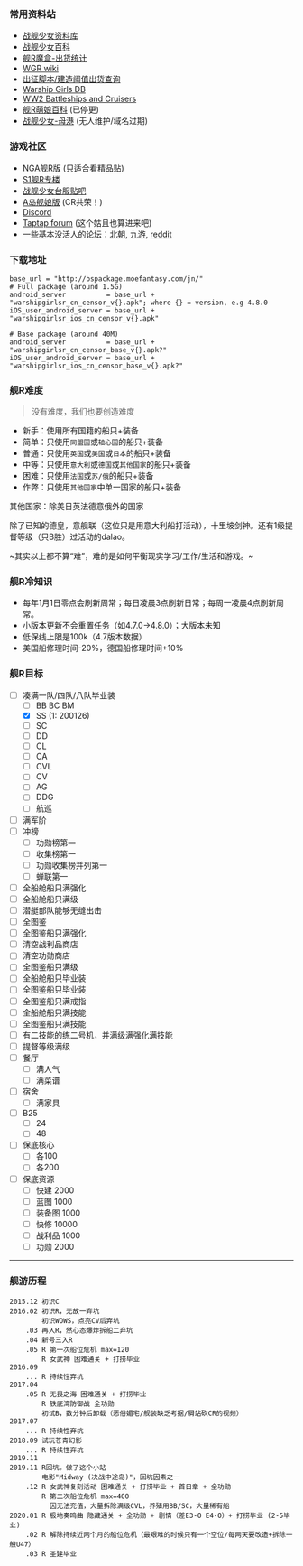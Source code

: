 ### 常用资料站

* [战舰少女资料库][3]
* [战舰少女百科][4]
* [舰R魔盒-出货统计][9]
* [WGR wiki][11]
* [出征脚本/建造阈值出货查询][16]
* [Warship Girls DB][18]
* [WW2 Battleships and Cruisers][19]
* [舰R萌娘百科][5] (已停更)
* [战舰少女-母港][2] (无人维护/域名过期)


### 游戏社区

* [NGA舰R版][6] (只适合看[精品贴][17])
* [S1舰R专楼][7]
* [战舰少女台服贴吧][8]
* [A岛舰娘版][10] (CR共荣！)
* [Discord][20]
* [Taptap forum][14] (这个姑且也算进来吧)
* 一些基本没活人的论坛：[北朝][12], [九游][15], [reddit][13]

### 下载地址

```
base_url = "http://bspackage.moefantasy.com/jn/"
# Full package (around 1.5G)
android_server          = base_url + "warshipgirlsr_cn_censor_v{}.apk"; where {} = version, e.g 4.8.0
iOS_user_android_server = base_url + "warshipgirlsr_ios_cn_censor_v{}.apk"

# Base package (around 40M)
android_server          = base_url + "warshipgirlsr_cn_censor_base_v{}.apk?"
iOS_user_android_server = base_url + "warshipgirlsr_ios_cn_censor_base_v{}.apk?"
```

### 舰R难度

> 没有难度，我们也要创造难度

- 新手：使用所有国籍的船只+装备
- 简单：只使用`同盟国`或`轴心国`的船只+装备
- 普通：只使用`英国`或`美国`或`日本`的船只+装备
- 中等：只使用`意大利`或`德国`或`其他国家`的船只+装备
- 困难：只使用`法国`或`苏/俄`的船只+装备
- 作弊：只使用`其他国家`中单一国家的船只+装备

其他国家：除美日英法德意俄外的国家

除了已知的德皇，意舰联（这位只是用意大利船打活动），十里坡剑神。还有1级提督等级（只B胜）过活动的dalao。

~其实以上都不算“难”，难的是如何平衡现实学习/工作/生活和游戏。~

### 舰R冷知识

- 每年1月1日零点会刷新周常；每日凌晨3点刷新日常；每周一凌晨4点刷新周常。
- 小版本更新不会重置任务（如4.7.0->4.8.0）；大版本未知
- 低保线上限是100k（4.7版本数据）
- 美国船修理时间-20%，德国船修理时间+10% 

### 舰R目标

- [ ] 凑满一队/四队/八队毕业装
    - [ ] BB BC BM
    - [x] SS (1: 200126)
    - [ ] SC
    - [ ] DD
    - [ ] CL
    - [ ] CA
    - [ ] CVL
    - [ ] CV
    - [ ] AG
    - [ ] DDG
    - [ ] 航巡
- [ ] 满军阶
- [ ] 冲榜
    - [ ] 功勋榜第一
    - [ ] 收集榜第一
    - [ ] 功勋收集榜并列第一
    - [ ] 蝉联第一
- [ ] 全船舱船只满强化
- [ ] 全船舱船只满级
- [ ] 潜艇部队能够无缝出击
- [ ] 全图鉴
- [ ] 全图鉴船只满强化
- [ ] 清空战利品商店
- [ ] 清空功勋商店
- [ ] 全图鉴船只满级
- [ ] 全船舱船只毕业装
- [ ] 全图鉴船只毕业装
- [ ] 全图鉴船只满戒指
- [ ] 全船舱船只满技能
- [ ] 全图鉴船只满技能
- [ ] 有二技能的练二号机，并满级满强化满技能
- [ ] 提督等级满级
- [ ] 餐厅
    - [ ] 满人气
    - [ ] 满菜谱
- [ ] 宿舍
    - [ ] 满家具
- [ ] B25
    - [ ] 24
    - [ ] 48
- [ ] 保底核心
    - [ ] 各100
    - [ ] 各200
- [ ] 保底资源
    - [ ] 快建 2000
    - [ ] 蓝图 1000
    - [ ] 装备图 1000
    - [ ] 快修 10000
    - [ ] 战利品 1000
    - [ ] 功勋 2000

---

### 舰游历程

```
2015.12 初识C
2016.02 初识R，无故一弃坑
        初识WOWS，点亮CV后弃坑
    .03 再入R，然心态爆炸拆船二弃坑
    .04 新号三入R
    .05 R 第一次船位危机 max=120
        R 女武神 困难通关 + 打捞毕业
2016.09 
    ... R 持续性弃坑
2017.04
    .05 R 无畏之海 困难通关 + 打捞毕业
        R 铁底湾防御战 全功勋
        初试B，数分钟后卸载（恶俗媚宅/舰装缺乏考据/屑站砍CR的视频）
2017.07
    ... R 持续性弃坑
2018.09 试玩苍青幻影
    ... R 持续性弃坑
2019.11 
2019.11 R回坑。做了这个小站
        电影"Midway (决战中途岛)"，回坑因素之一
    .12 R 女武神复刻活动 困难通关 + 打捞毕业 + 首日章 + 全功勋
        R 第二次船位危机 max=400
          因无法充值，大量拆除满级CVL，养殖用BB/SC，大量稀有船
2020.01 R 极地奏鸣曲 隐藏通关 + 全功勋 + 剧情（差E3-O E4-O）+ 打捞毕业 (2-5毕业)
    .02 R 解除持续近两个月的船位危机（最艰难的时候只有一个空位/每两天要改造+拆除一艘U47）
    .03 R 圣建毕业
```

[2]: https://hp.twintails.xyz/
[3]: http://js.ntwikis.com/
[4]: https://www.zjsnrwiki.com/wiki/%E9%A6%96%E9%A1%B5
[5]: https://zh.moegirl.org/%E6%88%98%E8%88%B0%E5%B0%91%E5%A5%B3
[6]: http://bbs.ngacn.cc/thread.php?fid=-149110
[7]: http://bbs.saraba1st.com/2b/thread-1065797-1-1.html
[8]: http://c.tieba.baidu.com/f?kw=%E6%88%98%E8%88%B0%E5%B0%91%E5%A5%B3%E5%8F%B0%E6%9C%8D&ie=utf-8&tp=0
[9]: http://www.jianrmod.cn
[10]: https://adnmb2.com/f/%E8%88%B0%E5%A8%98
[11]: https://warship-girls.fandom.com/wiki/Warship_Girls_Wiki
[12]: https://bbs.northdy.com/forum-103-1.html
[13]: https://www.reddit.com/r/WarshipGirls/
[14]: https://www.taptap.com/app/3378/topic
[15]: http://bbs.9game.cn/forum-3319-1.html
[16]: http://zjsnr.github.io/
[17]: https://bbs.nga.cn/thread.php?&recommend=1&fid=-149110&order_by=postdatedesc&admin=1
[18]: https://shipgirlfriends.moe
[19]: https://www.world-war.co.uk/index.php3
[20]: https://discordapp.com/channels/167173059286007809/167173059286007809